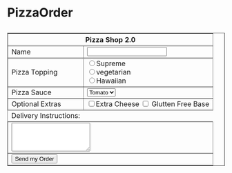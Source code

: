 # PizzaOrder


<!DOCTYPE html>
<html>
<head>
<style>
.id
{
text-align:center;
background-color:lightblue;
color:black;
}

</style>
</head>

<body>

<form style="margin-top:30px;">

<table border="1" cellspacing="1px" cellpadding="5%"; align="center">
<tr>
<th colspan="2">Pizza Shop 2.0</th>
</tr>
<tr>
<td >Name</td>
<td><input type="text"/>
</tr>
<tr>
<td rowspan="2">Pizza Topping</td>
</tr>
<tr>
<td><input type="radio" name="Supreme" >Supreme<br>
<input type="radio" name="Vegetarain" >vegetarian<br>
<input type="radio" name="Hawaiian" >Hawaiian</td>
</tr>

<tr>
<td>Pizza Sauce</td>
<td><select><option>Tomato</option>
</select></td>
</tr>
<tr>
<td>Optional Extras</td>
<td><input type="checkbox" name="Extra Cheese" />Extra Cheese
<input type="checkbox" name="Glutten Free Base" /> Glutten Free Base 
</tr>
<tr>
<td style="border:0">Delivery Instructions:
</td>
</tr>
<tr>
<td colspan="2"><textarea rows="4"></textarea></td></tr>

<tr>
<td colspan="2"><button>Send my Order</button>
</td></tr>

</table>
</form>

</body>
</html>
